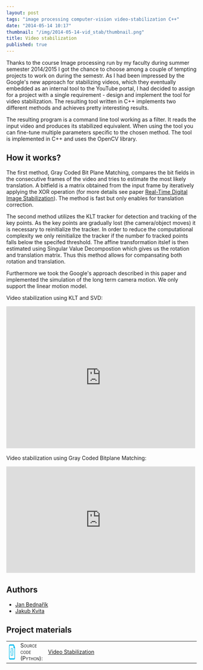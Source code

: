 ```yaml
---
layout: post
tags: "image processing computer-vision video-stabilization C++"
date: "2014-05-14 10:17"
thumbnail: "/img/2014-05-14-vid_stab/thumbnail.png"
title: Video stabilization
published: true
---
```


<div class="post">

<p> Thanks to the course <emph>Image processing</emph> run by my faculty during summer semester 2014/2015 I got the chance to choose among a couple of tempting projects to work on during the semestr. As I had been impressed by the Google's new approach for stabilizing videos, which they eventually embedded as an internal tool to the YouTube portal, I had decided to assign for a project with a single requirement - design and implement the tool for video stabilization. The resulting tool written in C++ implements two different methods and achieves pretty interesting results.</p>

<!--more-->

The resulting program is a command line tool working as a filter. It reads the input video and produces its stabilized equivalent. When using the tool you can fine-tune multiple parameters specific to the chosen method. The tool is implemented in C++ and uses the OpenCV library.

<h2>How it works?</h2>

The first method, Gray Coded Bit Plane Matching, compares the bit fields in the consecutive frames of the video and tries to estimate the most likely translation. A bitfield is a matrix obtained from the input frame by iteratively applying the XOR operation (for more details see paper <a href="http://citeseerx.ist.psu.edu/viewdoc/download?doi=10.1.1.123.6888&rep=rep1&type=pdf">Real-Time Digital Image Stabilization</a>). The method is fast but only enables for translation correction.

The second method utilizes the KLT tracker for detection and tracking of the key points. As the key points are gradually lost (the camera/object moves) it is necessary to reinitialize the tracker. In order to reduce the computational complexity we only reinitialize the tracker if the number fo tracked points falls below the specifed threshold. The affine transformation itslef is then estimated using Singular Value Decompostion which gives us the rotation and translation matrix. Thus this method allows for compansating both rotation and translation.

Furthermore we took the Google's approach described in this paper and implemented the simulation of the long term camera motion. We only support the linear motion model.

<p>Video stabilization using KLT and SVD:</p>
<iframe src="https://player.vimeo.com/video/145458594" width="500" height="375" frameborder="0" webkitallowfullscreen mozallowfullscreen allowfullscreen></iframe>

<p>Video stabilization using Gray Coded Bitplane Matching:</p>
<iframe src="https://player.vimeo.com/video/145456516" width="500" height="281" frameborder="0" webkitallowfullscreen mozallowfullscreen allowfullscreen></iframe>

<h2>Authors</h2>
<ul>
<li><a href="mailto:jan.bednarik@hotmail.cz">Jan Bednařík</a></li>
<li><a href="mailto:kvitajakub@gmail.com ">Jakub Kvita</a></li>
</ul>

<h2>Project materials</h2>

<table>
  <col width="6%">
  <col width="12%">
  <tr>
    <td><img src="/img/source.png" alt="source code icon" width="40" height="40" align="middle"></td>
    <td><span style="font-variant: small-caps;">Source code (Python):</span></td>
    <td><a href="https://github.com/bednarikjan/TrajectoryClustering">Video Stabilization</a></td>
  </tr>
</table>

</div>
